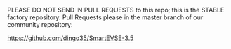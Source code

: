 PLEASE DO NOT SEND IN PULL REQUESTS to this repo; this is the STABLE factory repository.
Pull Requests please in the master branch of our community repository:

https://github.com/dingo35/SmartEVSE-3.5
